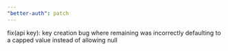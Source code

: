 ```yaml
---
"better-auth": patch
---
```


fix(api key): key creation bug where remaining was incorrectly defaulting to a capped value instead of allowing null
